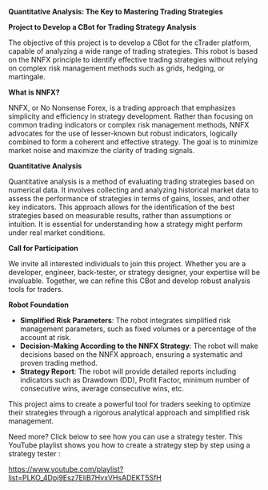 **Quantitative Analysis: The Key to Mastering Trading Strategies**

**Project to Develop a CBot for Trading Strategy Analysis**

The objective of this project is to develop a CBot for the cTrader platform, capable of analyzing a wide range of trading strategies. This robot is based on the NNFX principle to identify effective trading strategies without relying on complex risk management methods such as grids, hedging, or martingale.

**What is NNFX?**

NNFX, or No Nonsense Forex, is a trading approach that emphasizes simplicity and efficiency in strategy development. Rather than focusing on common trading indicators or complex risk management methods, NNFX advocates for the use of lesser-known but robust indicators, logically combined to form a coherent and effective strategy. The goal is to minimize market noise and maximize the clarity of trading signals.

**Quantitative Analysis**

Quantitative analysis is a method of evaluating trading strategies based on numerical data. It involves collecting and analyzing historical market data to assess the performance of strategies in terms of gains, losses, and other key indicators. This approach allows for the identification of the best strategies based on measurable results, rather than assumptions or intuition. It is essential for understanding how a strategy might perform under real market conditions.

**Call for Participation**

We invite all interested individuals to join this project. Whether you are a developer, engineer, back-tester, or strategy designer, your expertise will be invaluable. Together, we can refine this CBot and develop robust analysis tools for traders.

**Robot Foundation**

- **Simplified Risk Parameters**: The robot integrates simplified risk management parameters, such as fixed volumes or a percentage of the account at risk.
- **Decision-Making According to the NNFX Strategy**: The robot will make decisions based on the NNFX approach, ensuring a systematic and proven trading method.
- **Strategy Report**: The robot will provide detailed reports including indicators such as Drawdown (DD), Profit Factor, minimum number of consecutive wins, average consecutive wins, etc.

This project aims to create a powerful tool for traders seeking to optimize their strategies through a rigorous analytical approach and simplified risk management.

Need more? Click below to see how you can use a strategy tester. This YouTube playlist shows you how to create a strategy step by step using a strategy tester :

https://www.youtube.com/playlist?list=PLKO_4Dpj9Esz7EliB7HvxVHsADEKT5SfH
